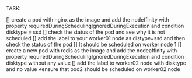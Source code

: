 TASK:

[] create a pod with nginx as the image and add the nodeffinity with property requiredDuringSchedulingIgnoredDuringExecution and condition disktype = ssd
[] check the status of the pod and see why it is not scheduled
[] add the label to your worker01 node as distype=ssd and then check the status of the pod
[] It should be scheduled on worker node 1
[] create a new pod with redis as the image and add the nodeaffinity with property requiredDuringSchedulingIgnoredDuringExecution and condition disktype without any value
[] add the label to worker02 node with disktype and no value
√ensure that pod2 should be scheduled on worker02 node
